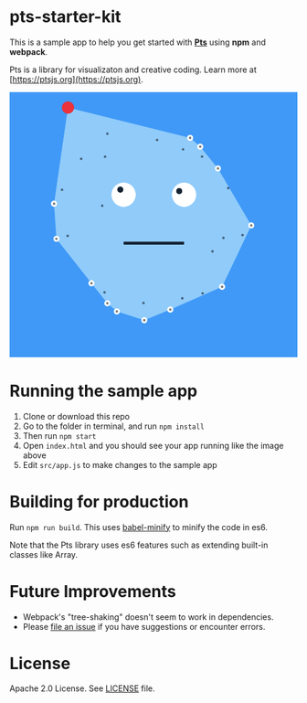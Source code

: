# pts-starter-kit
This is a sample app to help you get started with **[Pts](https://ptsjs.org)** using **npm** and **webpack**. 

Pts is a library for visualizaton and creative coding. Learn more at [https://ptsjs.org](https://ptsjs.org).

![screenshot](./screenshot.png)

# Running the sample app
1. Clone or download this repo
2. Go to the folder in terminal, and run `npm install`
3. Then run `npm start`
4. Open `index.html` and you should see your app running like the image above
5. Edit `src/app.js` to make changes to the sample app

# Building for production
Run `npm run build`. This uses [babel-minify](https://github.com/babel/minify) to minify the code in es6. 

Note that the Pts library uses es6 features such as extending built-in classes like Array.

# Future Improvements
- Webpack's "tree-shaking" doesn't seem to work in dependencies. 
- Please [file an issue](https://github.com/williamngan/pts-starter-kit/issues) if you have suggestions or encounter errors.

# License
Apache 2.0 License. See [LICENSE](./LICENSE.md) file.